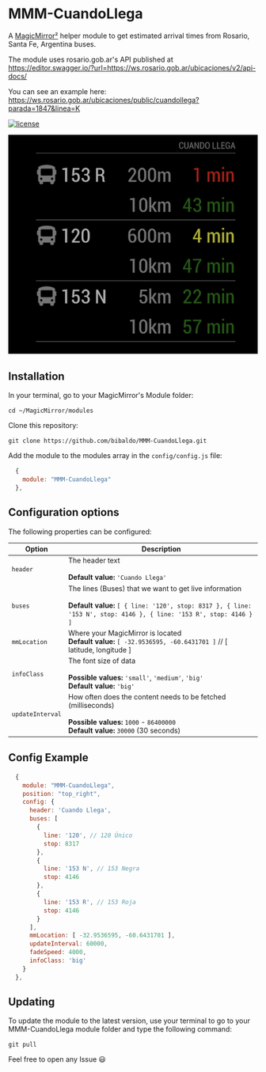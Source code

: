 # MMM-CuandoLlega
A [MagicMirror²](https://magicmirror.builders) helper module to get estimated arrival times from Rosario, Santa Fe, Argentina buses.

The module uses rosario.gob.ar's API published at https://editor.swagger.io/?url=https://ws.rosario.gob.ar/ubicaciones/v2/api-docs/

You can see an example here: https://ws.rosario.gob.ar/ubicaciones/public/cuandollega?parada=1847&linea=K

[![license](https://img.shields.io/github/license/mashape/apistatus.svg)](https://raw.githubusercontent.com/bibaldo/MMM-CuandoLlega/master/LICENSE)

![Example](.github/example.png) 

## Installation

In your terminal, go to your MagicMirror's Module folder:
````
cd ~/MagicMirror/modules
````

Clone this repository:
````
git clone https://github.com/bibaldo/MMM-CuandoLlega.git
````

Add the module to the modules array in the `config/config.js` file:
````javascript
  {
    module: "MMM-CuandoLlega"
  },
````

## Configuration options

The following properties can be configured:


| Option                       | Description
| ---------------------------- | -----------
| `header`                     | The header text <br><br> **Default value:** `'Cuando Llega'`
| `buses`                      | The lines (Buses) that we want to get live information <br><br> **Default value:** `[ { line: '120', stop: 8317 }, { line: '153 N', stop: 4146 }, { line: '153 R', stop: 4146 } ]`
| `mmLocation`                 | Where your MagicMirror is located <br> **Default value:** `[ -32.9536595, -60.6431701 ]` // [ latitude, longitude ]
| `infoClass`                  | The font size of data <br><br> **Possible values:** `'small'`, `'medium'`, `'big'` <br> **Default value:** `'big'`
| `updateInterval`             | How often does the content needs to be fetched (milliseconds) <br><br> **Possible values:** `1000` - `86400000` <br> **Default value:** `30000` (30 seconds)

## Config Example

````javascript
  {
    module: "MMM-CuandoLlega",
    position: "top_right",
    config: {
      header: 'Cuando Llega',
      buses: [
        {
          line: '120', // 120 Único
          stop: 8317
        },
        {
          line: '153 N', // 153 Negra
          stop: 4146
        },
        {
          line: '153 R', // 153 Roja
          stop: 4146
        }
      ],
      mmLocation: [ -32.9536595, -60.6431701 ],
      updateInterval: 60000,
      fadeSpeed: 4000,
      infoClass: 'big'
    }
  },
````

## Updating

To update the module to the latest version, use your terminal to go to your MMM-CuandoLlega module folder and type the following command:

````
git pull
```` 

Feel free to open any Issue :smiley: